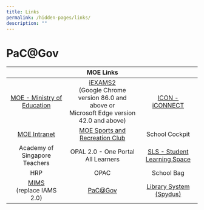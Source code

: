 ```yaml
---
title: Links
permalink: /hidden-pages/links/
description: ""
---
```

# PaC@Gov

<a href="" target="_blank"></a> 

|          |             MOE Links       |                              |
|:---------------:|:-----------:|:------------:|
|  <a href="https://www.moe.gov.sg/" target="_blank">MOE - Ministry of Education</a>     |  <a href="https://iexams.seab.gov.sg/login" target="_blank">iEXAMS2  </a><br>(Google Chrome version 86.0 and above or<br>Microsoft Edge version 42.0 and above) |     <a href="https://icon.moe.edu.sg/" target="_blank">ICON - iCONNECT</a>            |
|        <a href="https://intranet.moe.gov.sg/" target="_blank">MOE Intranet</a>     |                      <a href="https://www.mesrc.net/" target="_blank">MOE Sports and Recreation Club</a>         |     <a href="" target="_blank"></a>    School Cockpit        |
| Academy of Singapore Teachers <a href="" target="_blank"></a> |                      <a href="" target="_blank"></a>          OPAL 2.0 - One Portal All Learners                              |<a href="https://vle.learning.moe.edu.sg/login" target="_blank">SLS - Student Learning Space</a>   |
|              HRP       <a href="" target="_blank"></a>        |                                      <a href="" target="_blank"></a>        OPAC                                              |       <a href="" target="_blank"></a>    School Bag          |
|   <a href="http://mims.moe.gov.sg/" target="_blank">MIMS</a><br>(replace IAMS 2.0)   |                                                                         <a href="http://pacgov.agd.gov.sg/ipac/portal/jsp/login/index1.jsp" target="_blank"> PaC@Gov</a>               |  <a href="https://schoolibrary.moe.edu.sg/manjusrisec/spydus" target="_blank">Library System (Spydus)</a>      |